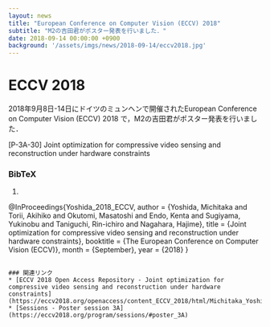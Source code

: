 ```yaml
---
layout: news
title: "European Conference on Computer Vision (ECCV) 2018"
subtitle: "M2の吉田君がポスター発表を行いました．"
date: 2018-09-14 00:00:00 +0900
background: '/assets/imgs/news/2018-09-14/eccv2018.jpg'
---
```


# ECCV 2018
2018年9月8日-14日にドイツのミュンヘンで開催されたEuropean Conference on Computer Vision (ECCV) 2018 で，M2の吉田君がポスター発表を行いました．

[P-3A-30] Joint optimization for compressive video sensing and reconstruction under hardware constraints

### BibTeX
1. ```bibtex
@InProceedings{Yoshida_2018_ECCV,
  author = {Yoshida, Michitaka and Torii, Akihiko and Okutomi, Masatoshi and Endo, Kenta and Sugiyama, Yukinobu and Taniguchi, Rin-ichiro and Nagahara, Hajime},
  title = {Joint optimization for compressive video sensing and reconstruction under hardware constraints},
  booktitle = {The European Conference on Computer Vision (ECCV)},
  month = {September},
  year = {2018}
}
```

### 関連リンク
* [ECCV 2018 Open Access Repository - Joint optimization for compressive video sensing and reconstruction under hardware constraints](https://eccv2018.org/openaccess/content_ECCV_2018/html/Michitaka_Yoshida_Joint_optimization_for_ECCV_2018_paper.html)
* [Sessions - Poster session 3A](https://eccv2018.org/program/sessions/#poster_3A)

